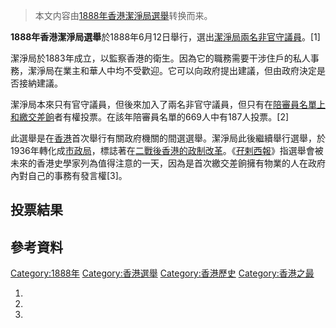 > 本文内容由[1888年香港潔淨局選舉](https://zh.wikipedia.org/wiki/1888年香港潔淨局選舉)转换而来。


**1888年香港潔淨局選舉**於1888年6月12日舉行，選出[潔淨局兩名非官守議員](https://zh.wikipedia.org/wiki/潔淨局 "wikilink")。\[1\]

潔淨局於1883年成立，以監察香港的衛生。因為它的職務需要干涉住戶的私人事務，潔淨局在業主和華人中均不受歡迎。它可以向政府提出建議，但由政府決定是否接納建議。

潔淨局本來只有官守議員，但後來加入了兩名非官守議員，但只有在[陪審員名單上和繳交](https://zh.wikipedia.org/wiki/陪審員 "wikilink")[差餉](../Page/差餉.md "wikilink")者有權投票。在該年陪審員名單的669人中有187人投票。\[2\]

此選舉是在[香港](../Page/香港.md "wikilink")首次舉行有關政府機關的間選選舉。潔淨局此後繼續舉行選舉，於1936年轉化成[市政局](../Page/市政局_\(香港\).md "wikilink")，標誌著在[二戰後香港的政制改革](https://zh.wikipedia.org/wiki/第二次世界大戰 "wikilink")。《[孖剌西報](https://zh.wikipedia.org/wiki/孖剌西報 "wikilink")》指選舉會被未來的香港史學家列為值得注意的一天，因為是首次繳交差餉擁有物業的人在政府內對自己的事務有發言權\[3\]。

## 投票結果

## 參考資料

[Category:1888年](https://zh.wikipedia.org/wiki/Category:1888年 "wikilink") [Category:香港選舉](https://zh.wikipedia.org/wiki/Category:香港選舉 "wikilink") [Category:香港歷史](https://zh.wikipedia.org/wiki/Category:香港歷史 "wikilink") [Category:香港之最](https://zh.wikipedia.org/wiki/Category:香港之最 "wikilink")

1.
2.
3.